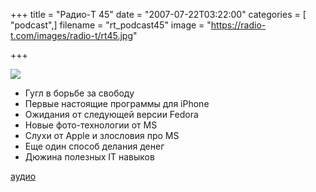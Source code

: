 +++
title = "Радио-T 45"
date = "2007-07-22T03:22:00"
categories = [ "podcast",]
filename = "rt_podcast45"
image = "https://radio-t.com/images/radio-t/rt45.jpg"

+++

![](https://radio-t.com/images/radio-t/rt45.jpg)

- Гугл в борьбе за свободу
- Первые настоящие программы для iPhone
- Ожидания от следующей версии Fedora
- Новые фото-технологии от MS
- Слухи от Apple и злословия про MS
- Еще один способ делания денег
- Дюжина полезных IT навыков

[аудио](https://cdn.radio-t.com/rt_podcast45.mp3)
<audio src="https://cdn.radio-t.com/rt_podcast45.mp3" preload="none"></audio>
